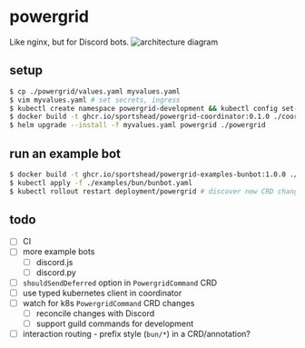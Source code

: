 # powergrid

Like nginx, but for Discord bots.
![architecture diagram](https://i.sportshead.dev/xoyp3o3.jpg)

## setup
```bash
$ cp ./powergrid/values.yaml myvalues.yaml
$ vim myvalues.yaml # set secrets, ingress
$ kubectl create namespace powergrid-development && kubectl config set-context --current --namespace=powergrid-development
$ docker build -t ghcr.io/sportshead/powergrid-coordinator:0.1.0 ./coordinator/
$ helm upgrade --install -f myvalues.yaml powergrid ./powergrid
```

## run an example bot
```bash
$ docker build -t ghcr.io/sportshead/powergrid-examples-bunbot:1.0.0 ./examples/bun
$ kubectl apply -f ./examples/bun/bunbot.yaml
$ kubectl rollout restart deployment/powergrid # discover new CRD changes
```

## todo
- [ ] CI
- [ ] more example bots
  - [ ] discord.js
  - [ ] discord.py
- [ ] `shouldSendDeferred` option in `PowergridCommand` CRD
- [ ] use typed kubernetes client in coordinator
- [ ] watch for k8s `PowergridCommand` CRD changes
  - [ ] reconcile changes with Discord
  - [ ] support guild commands for development
- [ ] interaction routing - prefix style (`bun/*`) in a CRD/annotation?
